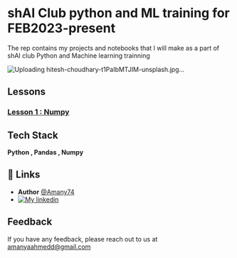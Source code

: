 
# shAI Club python and ML training for FEB2023-present 

The rep contains my projects and notebooks that I will make as a part of shAI club Python and Machine learning trainning


![Uploading hitesh-choudhary-t1PaIbMTJIM-unsplash.jpg…]()



## Lessons 

### [Lesson 1 : Numpy ](https://www.github.com/Amany74)
## Tech Stack

**Python , Pandas , Numpy** 


## 🔗 Links
- **Author**   [@Amany74](https://www.github.com/Amany74)
- [![My linkedin](https://img.shields.io/badge/linkedin-0A66C2?style=for-the-badge&logo=linkedin&logoColor=white)](https://www.linkedin.com/in/amanyahmedd/)



## Feedback

If you have any feedback, please reach out to us at amanyaahmedd@gmail.com

